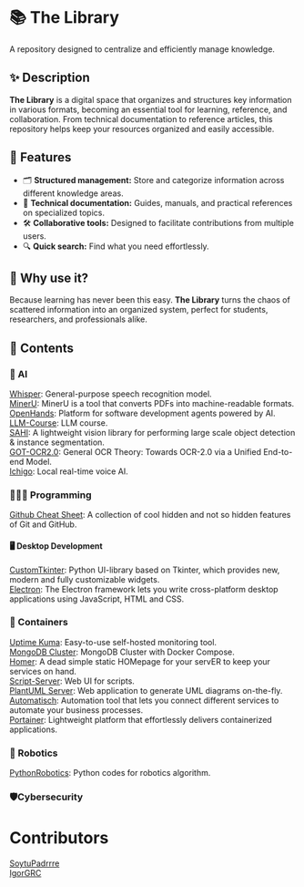 # 📚 The Library  
A repository designed to centralize and efficiently manage knowledge.  

## ✨ Description  
**The Library** is a digital space that organizes and structures key information in various formats, becoming an essential tool for learning, reference, and collaboration. From technical documentation to reference articles, this repository helps keep your resources organized and easily accessible.  

## 🚀 Features  
- 🗂️ **Structured management:** Store and categorize information across different knowledge areas.  
- 📖 **Technical documentation:** Guides, manuals, and practical references on specialized topics.  
- 🛠️ **Collaborative tools:** Designed to facilitate contributions from multiple users.  
- 🔍 **Quick search:** Find what you need effortlessly.  

## 🌟 Why use it?  
Because learning has never been this easy. **The Library** turns the chaos of scattered information into an organized system, perfect for students, researchers, and professionals alike.

## 📖 Contents

### 🧠 AI

[Whisper](https://github.com/openai/whisper): General-purpose speech recognition model. <br>
[MinerU](https://github.com/opendatalab/MinerU): MinerU is a tool that converts PDFs into machine-readable formats. <br>
[OpenHands](https://github.com/All-Hands-AI/OpenHands): Platform for software development agents powered by AI. <br>
[LLM-Course](https://github.com/mlabonne/llm-course): LLM course. <br>
[SAHI](https://github.com/obss/sahi): A lightweight vision library for performing large scale object detection & instance segmentation. <br>
[GOT-OCR2.0](https://github.com/Ucas-HaoranWei/GOT-OCR2.0): General OCR Theory: Towards OCR-2.0 via a Unified End-to-end Model. <br>
[Ichigo](https://github.com/homebrewltd/ichigo): Local real-time voice AI. <br>

### 👨🏽‍💻 Programming

[Github Cheat Sheet](https://github.com/luckypm/github-cheat-sheet): A collection of cool hidden and not so hidden features of Git and GitHub. <br>

#### 🖥️ Desktop Development
[CustomTkinter](https://github.com/TomSchimansky/CustomTkinter): Python UI-library based on Tkinter, which provides new, modern and fully customizable widgets. <br>
[Electron](https://github.com/electron/electron): The Electron framework lets you write cross-platform desktop applications using JavaScript, HTML and CSS. <br>

### 🚢 Containers

[Uptime Kuma](https://github.com/louislam/uptime-kuma): Easy-to-use self-hosted monitoring tool. <br>
[MongoDB Cluster](https://github.com/minhhungit/mongodb-cluster-docker-compose): MongoDB Cluster with Docker Compose. <br>
[Homer](https://github.com/bastienwirtz/homer): A dead simple static HOMepage for your servER to keep your services on hand. <br>
[Script-Server](https://github.com/bugy/script-server): Web UI for scripts. <br>
[PlantUML Server](https://github.com/plantuml/plantuml-server): Web application to generate UML diagrams on-the-fly. <br>
[Automatisch](https://github.com/automatisch/automatisch): Automation tool that lets you connect different services to automate your business processes. <br>
[Portainer](https://hub.docker.com/r/portainer/portainer): Lightweight platform that effortlessly delivers containerized applications. <br>

### 🤖 Robotics

[PythonRobotics](https://github.com/AtsushiSakai/PythonRobotics): Python codes for robotics algorithm.

### 🛡️Cybersecurity

# Contributors
[SoytuPadrrre](https://github.com/soytupadrrre/soytupadrrre) <br>
[IgorGRC](https://github.com/Igorgrc)
